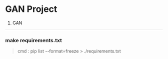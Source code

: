 # GAN Project


1. GAN



---
### make requirements.txt


> cmd : pip list --format=freeze > ./requirements.txt


